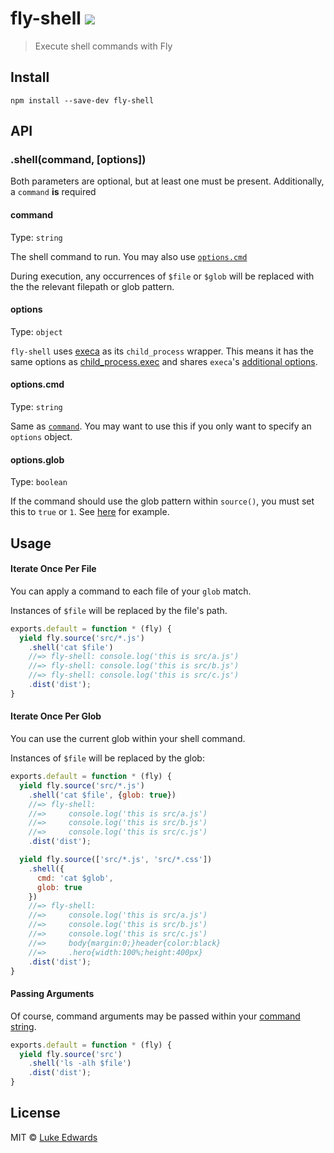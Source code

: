 # fly-shell [![][travis-badge]][travis-link]

> Execute shell commands with Fly

## Install

```
npm install --save-dev fly-shell
```

## API

### .shell(command, [options])

Both parameters are optional, but at least one must be present. Additionally, a `command` **is** required

#### command
Type: `string`<br>

The shell command to run. You may also use [`options.cmd`](#optionscmd)

During execution, any occurrences of `$file` or `$glob` will be replaced with the the relevant filepath or glob pattern.

#### options
Type: `object`<br>

`fly-shell` uses [execa](https://github.com/sindresorhus/execa) as its `child_process` wrapper. This means it has the same options as [child_process.exec](https://nodejs.org/api/child_process.html#child_process_child_process_exec_command_options_callback) and shares `execa`'s [additional options](https://github.com/sindresorhus/execa#options).

#### options.cmd
Type: `string`<br>

Same as [`command`](#command). You may want to use this if you only want to specify an `options` object.

#### options.glob
Type: `boolean`<br>

If the command should use the glob pattern within `source()`, you must set this to `true` or `1`. See [here](#iterate-once-per-glob) for example.


## Usage

#### Iterate Once Per File

You can apply a command to each file of your `glob` match. 

Instances of `$file` will be replaced by the file's path.

```js
exports.default = function * (fly) {
  yield fly.source('src/*.js')
    .shell('cat $file')
    //=> fly-shell: console.log('this is src/a.js')
    //=> fly-shell: console.log('this is src/b.js')
    //=> fly-shell: console.log('this is src/c.js')
    .dist('dist');
}
```

#### Iterate Once Per Glob

You can use the current glob within your shell command.

Instances of `$file` will be replaced by the glob:

```js
exports.default = function * (fly) {
  yield fly.source('src/*.js')
    .shell('cat $file', {glob: true})
    //=> fly-shell: 
    //=>     console.log('this is src/a.js')
    //=>     console.log('this is src/b.js')
    //=>     console.log('this is src/c.js')
    .dist('dist');

  yield fly.source(['src/*.js', 'src/*.css'])
    .shell({
      cmd: 'cat $glob', 
      glob: true
    })
    //=> fly-shell: 
    //=>     console.log('this is src/a.js')
    //=>     console.log('this is src/b.js')
    //=>     console.log('this is src/c.js')
    //=>     body{margin:0;}header{color:black}
    //=>     .hero{width:100%;height:400px}
    .dist('dist');
}
```

#### Passing Arguments

Of course, command arguments may be passed within your [command string](#command).

```js
exports.default = function * (fly) {
  yield fly.source('src')
    .shell('ls -alh $file')
    .dist('dist');
}
```

## License

MIT © [Luke Edwards](https://lukeed.com)

[travis-link]:  https://travis-ci.org/lukeed/fly-shell
[travis-badge]: http://img.shields.io/travis/lukeed/fly-shell.svg?style=flat-square

